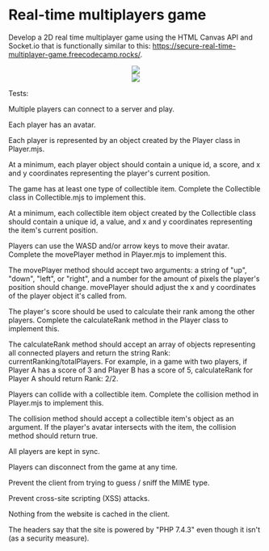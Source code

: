 # Real-time multiplayers game

Develop a 2D real time multiplayer game using the HTML Canvas API and Socket.io that is functionally similar to this: https://secure-real-time-multiplayer-game.freecodecamp.rocks/. 

<p align="center">
    <img src="https://github.com/felmez/assets/blob/main/989.gif" />
    <br />
    <img src="https://github.com/felmez/assets/blob/main/98989.gif" />
</p>


Tests:

Multiple players can connect to a server and play.

Each player has an avatar.

Each player is represented by an object created by the Player class in Player.mjs.

At a minimum, each player object should contain a unique id, a score, and x and y coordinates representing the player's current position.

The game has at least one type of collectible item. Complete the Collectible class in Collectible.mjs to implement this.

At a minimum, each collectible item object created by the Collectible class should contain a unique id, a value, and x and y coordinates representing the item's current position.

Players can use the WASD and/or arrow keys to move their avatar. Complete the movePlayer method in Player.mjs to implement this.

The movePlayer method should accept two arguments: a string of "up", "down", "left", or "right", and a number for the amount of pixels the player's position should change. movePlayer should adjust the x and y coordinates of the player object it's called from.

The player's score should be used to calculate their rank among the other players. Complete the calculateRank method in the Player class to implement this.

The calculateRank method should accept an array of objects representing all connected players and return the string Rank: currentRanking/totalPlayers. For example, in a game with two players, if Player A has a score of 3 and Player B has a score of 5, calculateRank for Player A should return Rank: 2/2.

Players can collide with a collectible item. Complete the collision method in Player.mjs to implement this.

The collision method should accept a collectible item's object as an argument. If the player's avatar intersects with the item, the collision method should return true.

All players are kept in sync.

Players can disconnect from the game at any time.

Prevent the client from trying to guess / sniff the MIME type.

Prevent cross-site scripting (XSS) attacks.

Nothing from the website is cached in the client.

The headers say that the site is powered by "PHP 7.4.3" even though it isn't (as a security measure).
